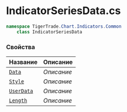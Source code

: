 
# IndicatorSeriesData.cs
```csharp
namespace TigerTrade.Chart.Indicators.Common  
    class IndicatorSeriesData
```

### Свойства
| Название | Описание |
| --- | --- |
| [`Data`](./Свойства/Data.md) | *Описание* |
| [`Style`](./Свойства/Style.md) | *Описание* |
| [`UserData`](./Свойства/UserData.md) | *Описание* |
| [`Length`](./Свойства/Length.md) | *Описание* |
